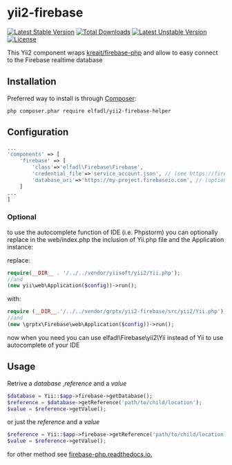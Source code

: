 # yii2-firebase

[![Latest Stable Version](https://poser.pugx.org/elfadl/yii2-firebase-helper/v/stable)](https://packagist.org/packages/elfadl/yii2-firebase-helper)
[![Total Downloads](https://poser.pugx.org/elfadl/yii2-firebase-helper/downloads)](https://packagist.org/packages/elfadl/yii2-firebase-helper)
[![Latest Unstable Version](https://poser.pugx.org/elfadl/yii2-firebase-helper/v/unstable)](https://packagist.org/packages/elfadl/yii2-firebase-helper)
[![License](https://poser.pugx.org/elfadl/yii2-firebase-helper/license)](https://packagist.org/packages/elfadl/yii2-firebase-helper)

This Yii2 component wraps [kreait/firebase-php](https://github.com/kreait/firebase-php/) and allow to easy connect to the Firebase realtime database 

## Installation

Preferred way to install is through [Composer](https://getcomposer.org): 
```shell
php composer.phar require elfadl/yii2-firebase-helper
```

## Configuration

```php
...
'components' => [
    'firebase' => [
        'class'=>'elfadl\Firebase\Firebase',
        'credential_file'=>'service_account.json', // (see https://firebase.google.com/docs/admin/setup#add_firebase_to_your_app)
        'database_uri'=>'https://my-project.firebaseio.com', // (optional)
    ]
...
]
```

### Optional
to use the autocomplete function of IDE (i.e. Phpstorm) you can optionally replace in the web/index.php the inclusion of Yii.php file and the Application instance:

replace:
```php
require(__DIR__ . '/../../vendor/yiisoft/yii2/Yii.php');
//and 
(new yii\web\Application($config))->run();
```
with:
```php
require (__DIR__.'/../../vendor/grptx/yii2-firebase/src/yii2/Yii.php');
//and
(new \grptx\Firebase\web\Application($config))->run();

```
now when you need you can use elfadl\Firebase\yii2\Yii instead of Yii to use autocomplete of your IDE

## Usage

Retrive a _database_ ,_reference_ and a _value_
```php
$database = Yii::$app->firebase->getDatabase();
$reference = $database->getReference('path/to/child/location');
$value = $reference->getValue();
```

or just the _reference_ and a _value_

```php
$reference = Yii::$app->firebase->getReference('path/to/child/location');
$value = $reference->getValue();
```

for other method see [firebase-php.readthedocs.io.](https://firebase-php.readthedocs.io/en/latest/realtime-database.html)